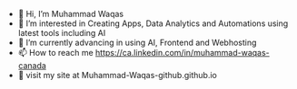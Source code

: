 - 👋 Hi, I’m Muhammad Waqas
- 👀 I’m interested in Creating Apps, Data Analytics and Automations using latest tools including AI
- 🌱 I’m currently advancing in using AI, Frontend and Webhosting
- 📫 How to reach me https://ca.linkedin.com/in/muhammad-waqas-canada
- 🚀 visit my site at Muhammad-Waqas-github.github.io
<!---
Muhammad-Waqas-github/Muhammad-Waqas-github is a ✨ special ✨ repository because its `README.md` (this file) appears on your GitHub profile.
You can click the Preview link to take a look at your changes.
--->
